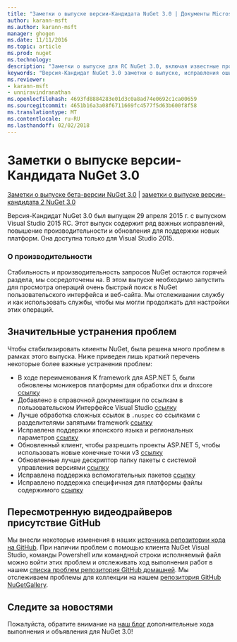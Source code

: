 ```yaml
---
title: "Заметки о выпуске версии-Кандидата NuGet 3.0 | Документы Microsoft"
author: karann-msft
ms.author: karann-msft
manager: ghogen
ms.date: 11/11/2016
ms.topic: article
ms.prod: nuget
ms.technology: 
description: "Заметки о выпуске для RC NuGet 3.0, включая известные проблемы, исправленные ошибки, добавленные функции и DCR."
keywords: "Версия-Кандидат NuGet 3.0 заметки о выпуске, исправления ошибок, известные проблемы, добавлены функции, DCR"
ms.reviewer:
- karann-msft
- unniravindranathan
ms.openlocfilehash: 4693fd8884283e01d3c0a8ad74e0692c1ca00659
ms.sourcegitcommit: 4651b16a3a08f6711669fc4577f5d63b600f8f58
ms.translationtype: MT
ms.contentlocale: ru-RU
ms.lasthandoff: 02/02/2018
---
```

# <a name="nuget-30-rc-release-notes"></a>Заметки о выпуске версии-Кандидата NuGet 3.0

[Заметки о выпуске бета-версии NuGet 3.0](../release-notes/nuget-3.0-beta.md) | [заметки о выпуске версии-кандидата 2 NuGet 3.0](../release-notes/nuget-3.0-RC2.md)

Версия-Кандидат NuGet 3.0 был выпущен 29 апреля 2015 г. с выпуском Visual Studio 2015 RC. Этот выпуск содержит ряд важных исправлений, повышение производительности и обновления для поддержки новых платформ.  Она доступна только для Visual Studio 2015.

### <a name="continued-focus-on-performance"></a>О производительности

Стабильность и производительность запросов NuGet остаются горячей раздела, мы сосредоточены на.  В этом выпуске необходимо запустить для просмотра операций очень быстрый поиск в NuGet пользовательского интерфейса и веб-сайта.  Мы отслеживании службу и как использовать службы, чтобы мы могли продолжать для настройки этих операций.

## <a name="significant-issues-resolved"></a>Значительные устранения проблем

Чтобы стабилизировать клиенты NuGet, была решена много проблем в рамках этого выпуска.  Ниже приведен лишь краткий перечень некоторые более важные устранения проблем:

* В ходе переименования K framework для ASP.NET 5, были обновлены моникеров платформы для обработки dnx и dnxcore [ссылку](https://github.com/NuGet/Home/issues/215)
* Добавлено в справочной документации по ссылкам в пользовательском Интерфейсе Visual Studio [ссылку](https://github.com/NuGet/Home/issues/232)
* Лучше обработка сложных ссылок в `.nuspec` со ссылками с разделителями запятыми framework [ссылку](https://github.com/NuGet/Home/issues/276)
* Исправлена поддержки японского языка и региональных параметров [ссылку](https://github.com/NuGet/Home/issues/253)
* Обновленный клиент, чтобы разрешить проекты ASP.NET 5, чтобы использовать новые конечные точки v3 [ссылку](https://github.com/NuGet/Home/issues/219)
* Обновленные лучше дескриптор папку пакеты с системой управления версиями [ссылку](https://github.com/NuGet/Home/issues/56)
* Исправлена поддержка вспомогательных пакетов [ссылку](https://github.com/NuGet/Home/issues/17)
* Исправлено поддержка специфичная для платформы файлы содержимого [ссылку](https://github.com/NuGet/Home/issues/18)

## <a name="github-presence-overhaul"></a>Пересмотренную видеодрайверов присутствие GitHub

Мы внесли некоторые изменения в наших [источника репозитории кода на GitHub](http://github.com/nuget/home).  При наличии проблем с помощью клиента NuGet Visual Studio, команды Powershell или командной строки исполняемый файл можно войти этих проблем и отслеживать ход выполнения работ в нашем [списка проблем репозитория GitHub домашней](http://github.com/nuget/home/issues).  Мы отслеживаем проблемы для коллекции на нашем [репозитория GitHub NuGetGallery](http://github.com/nuget/NuGetGallery/issues).


## <a name="stay-tuned"></a>Следите за новостями

Пожалуйста, обратите внимание на [наш блог](http://blog.nuget.org) дополнительные хода выполнения и объявления для NuGet 3.0!